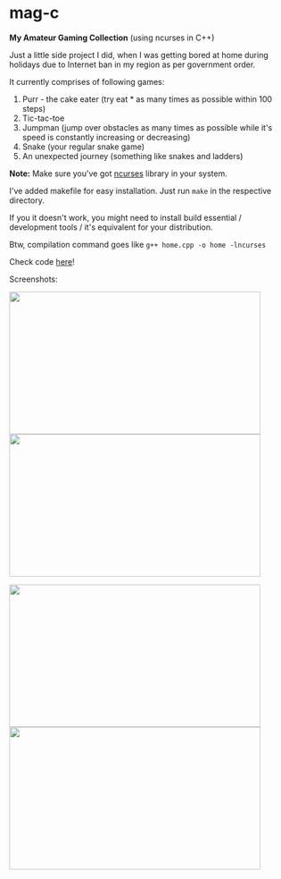 # mag-c
**My Amateur Gaming Collection** (using ncurses in C++)

Just a little side project I did, when I was getting bored at home during holidays due to Internet ban in my region as per government order. 

It currently comprises of following games:
1. Purr - the cake eater (try eat * as many times as possible within 100 steps)
2. Tic-tac-toe
3. Jumpman (jump over obstacles as many times as possible while it's speed is constantly increasing or decreasing)
4. Snake (your regular snake game)
5. An unexpected journey (something like snakes and ladders)

**Note:** Make sure you've got [ncurses](https://invisible-island.net/ncurses/announce.html) library in your system.

I've added makefile for easy installation.
Just run 
```make```
in the respective directory.

If you it doesn't work, you might need to install build essential / development tools / it's equivalent for your distribution.

Btw, compilation command goes like
```g++ home.cpp -o home -lncurses```

Check code [here](https://github.com/wolfian/mag-c)!

Screenshots:
<p float="left">
  <img src="https://wolfian.github.io/mag-c/screenshots/mag-c01.png" width="450" height="255"/>
  <img src="https://wolfian.github.io/mag-c/screenshots/mag-c02.png" width="450" height="255"/>
</p>
<p float="left">
  <img src="https://wolfian.github.io/mag-c/screenshots/mag-c03.png" width="450" height="255"/>
  <img src="https://wolfian.github.io/mag-c/screenshots/mag-c04.png" width="450" height="255"/>
</p>
